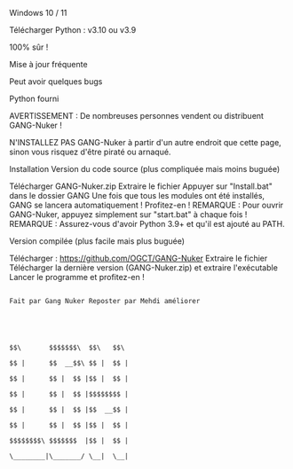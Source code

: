 Windows 10 / 11

Télécharger Python : v3.10 ou v3.9

100% sûr !

Mise à jour fréquente

Peut avoir quelques bugs

Python fourni

AVERTISSEMENT : De nombreuses personnes vendent ou distribuent GANG-Nuker !

N'INSTALLEZ PAS GANG-Nuker à partir d'un autre endroit que cette page, sinon vous risquez d'être piraté ou arnaqué.

Installation
Version du code source (plus compliquée mais moins buguée)

Télécharger GANG-Nuker.zip
Extraire le fichier
Appuyer sur "Install.bat" dans le dossier GANG
Une fois que tous les modules ont été installés, GANG se lancera automatiquement !
Profitez-en !
REMARQUE : Pour ouvrir GANG-Nuker, appuyez simplement sur "start.bat" à chaque fois !
REMARQUE : Assurez-vous d'avoir Python 3.9+ et qu'il est ajouté au PATH.

Version compilée (plus facile mais plus buguée)

Télécharger : https://github.com/OGCT/GANG-Nuker
Extraire le fichier
Télécharger la dernière version (GANG-Nuker.zip) et extraire l'exécutable
Lancer le programme et profitez-en !

                                                                                                    Fait par Gang Nuker Reposter par Mehdi améliorer 
                                                                                                    
                                                                                                    
                                                                                                    
                                                                                                    
                                                                                                             $$\       $$$$$$$\  $$\   $$\ 
                                                                                                             $$ |      $$  __$$\ $$ |  $$ |
                                                                                                             $$ |      $$ |  $$ |$$ |  $$ |
                                                                                                             $$ |      $$ |  $$ |$$$$$$$$ |
                                                                                                             $$ |      $$ |  $$ |$$  __$$ |
                                                                                                             $$ |      $$ |  $$ |$$ |  $$ |
                                                                                                             $$$$$$$$\ $$$$$$$  |$$ |  $$ |
                                                                                                             \________|\_______/ \__|  \__|
                              
                              
                              












